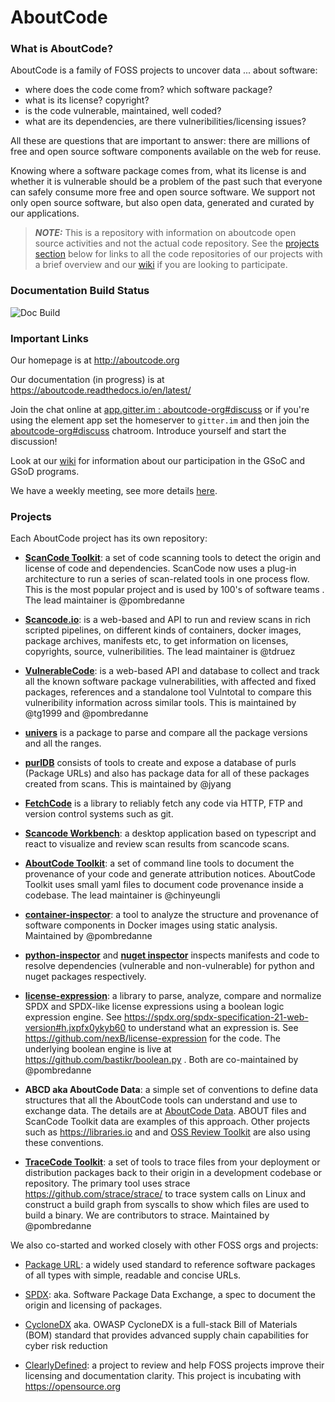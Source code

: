 # AboutCode

### What is AboutCode?

AboutCode is a family of FOSS projects to uncover data ... about software:

- where does the code come from? which software package?
- what is its license? copyright?
- is the code vulnerable, maintained, well coded?
- what are its dependencies, are there vulneribilities/licensing issues?

All these are questions that are important to answer: there are millions
of free and open source software components available on the web for reuse.

Knowing where a software package comes from, what its license is and whether it is
vulnerable should be a problem of the past such that everyone can safely consume
more free and open source software. We support not only open source software, but
also open data, generated and curated by our applications.

> **_NOTE:_** This is a repository with information on aboutcode open source activities and not
  the actual code repository. See the [projects section](https://github.com/nexB/aboutcode#projects)
  below for links to all the code repositories of our projects with a brief overview and our
  [wiki](https://github.com/nexB/aboutcode/wiki) if you are looking to participate.

### Documentation Build Status

![Doc Build](https://github.com/nexB/aboutcode/actions/workflows/docs-ci.yml/badge.svg)

### Important Links 

Our homepage is at http://aboutcode.org

Our documentation (in progress) is at https://aboutcode.readthedocs.io/en/latest/ 

Join the chat online at [app.gitter.im : aboutcode-org#discuss](https://app.gitter.im/#/room/#aboutcode-org_discuss:gitter.im)
or if you're using the element app set the homeserver to `gitter.im` and then join the [aboutcode-org#discuss](https://matrix.to/#/#aboutcode-org_discuss:gitter.im)
chatroom. Introduce yourself and start the discussion!

Look at our [wiki](https://github.com/nexB/aboutcode/wiki) for information about our participation
in the GSoC and GSoD programs.

We have a weekly meeting, see more details [here](https://github.com/nexB/aboutcode/wiki/MeetingMinutes).

### Projects

Each AboutCode project has its own repository:

- **[ScanCode Toolkit](https://github.com/nexB/scancode-toolkit)**: a set of code scanning tools to detect
  the origin and license of code and dependencies. ScanCode now uses a plug-in architecture to run a series
  of scan-related tools in one process flow. This is the most popular project and is used by 100's of software
  teams . The lead maintainer is @pombredanne

- **[Scancode.io](https://github.com/nexB/scancode.io)**: is a web-based and API to run and review scans in
  rich scripted pipelines, on different kinds of containers, docker images, package archives, manifests etc,
  to get information on licenses, copyrights, source, vulneribilities. The lead maintainer is @tdruez

- **[VulnerableCode](https://github.com/nexB/vulnerablecode)**: is a web-based API and 
  database to collect and track all the known software package vulnerabilities, with
  affected and fixed packages, references and a standalone tool Vulntotal to compare
  this vulneribility information across similar tools. This is maintained by @tg1999 and @pombredanne

- **[univers](https://github.com/nexB/univers)** is a package to parse and compare
  all the package versions and all the ranges.

- **[purlDB](https://github.com/nexB/purldb)** consists of tools to create and expose
  a database of purls (Package URLs) and also has package data for all of these
  packages created from scans. This is maintained by @jyang

- **[FetchCode](https://github.com/nexB/fetchcode)** is a library
  to reliably fetch any code via HTTP, FTP and version control systems such as git.

- **[Scancode Workbench](https://github.com/nexB/scancode-workbench)**: a desktop application
  based on typescript and react to visualize and review scan results from scancode scans. 

- **[AboutCode Toolkit](https://github.com/nexB/aboutcode-toolkit)**: a set of command line tools to document
  the provenance of your code and generate attribution notices.  AboutCode Toolkit uses small yaml files to
  document code provenance inside a codebase. The lead maintainer is @chinyeungli

- **[container-inspector](https://github.com/nexB/container-inspector)**: a tool to analyze the structure
  and provenance of software components in Docker images using static analysis. Maintained by @pombredanne

- **[python-inspector](https://github.com/nexB/python-inspector)** and **[nuget inspector](https://github.com/nexB/nuget-inspector/)**
  inspects manifests and code to resolve dependencies (vulnerable and non-vulnerable) for
  python and nuget packages respectively.

- **[license-expression](https://github.com/nexB/license-expression/)**: a library to parse, analyze, compare
  and normalize SPDX and SPDX-like license expressions using a boolean logic expression engine.
  See https://spdx.org/spdx-specification-21-web-version#h.jxpfx0ykyb60 to understand what an expression is.
  See https://github.com/nexB/license-expression for the code. The underlying boolean engine is live at
  https://github.com/bastikr/boolean.py . Both are co-maintained by @pombredanne

- **ABCD aka AboutCode Data**: a simple set of conventions to define data structures that all the
  AboutCode tools can understand and use to exchange data. The details are at
  [AboutCode Data](https://aboutcode.readthedocs.io/en/latest/aboutcode-data/abcd.html).
  ABOUT files and ScanCode Toolkit data are examples of this approach. Other projects such as
  https://libraries.io and and [OSS Review Toolkit](https://github.com/heremaps/oss-review-toolkit)
  are also using these conventions. 

- **[TraceCode Toolkit](https://github.com/nexB/tracecode-toolkit)**: a set of tools to trace files from your
  deployment or distribution packages back to their origin in a development codebase or repository.
  The primary tool uses strace https://github.com/strace/strace/ to trace system calls on Linux and construct
  a build graph from syscalls to show which files are used to build a binary. We are contributors to strace.
  Maintained by @pombredanne

We also co-started and worked closely with other FOSS orgs and projects:

- [Package URL](https://github.com/package-url): a widely used standard to reference software packages of all types with simple,
  readable and concise URLs.

- [SPDX](http://SPDX.org): aka. Software Package Data Exchange, a spec to document the origin and licensing of packages.

- [CycloneDX](https://cyclonedx.org) aka. OWASP CycloneDX is a full-stack
  Bill of Materials (BOM) standard that provides advanced supply chain
  capabilities for cyber risk reduction

- [ClearlyDefined](https://ClearlyDefined.io): a project to review and help FOSS projects improve their licensing
  and documentation clarity. This project is incubating with https://opensource.org
